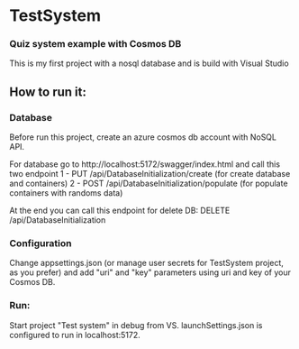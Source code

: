# TestSystem


### Quiz system example with Cosmos DB
This is my first project with a nosql database and is build with Visual Studio

## How to run it:

### Database
Before run this project, create an azure cosmos db account with NoSQL API.

For database go to http://localhost:5172/swagger/index.html and call this two endpoint
1 - PUT /api/DatabaseInitialization/create (for create database and containers)
2 - POST /api/DatabaseInitialization/populate (for populate containers with randoms data)

At the end you can call this endpoint for delete DB:
DELETE /api/DatabaseInitialization

### Configuration
Change appsettings.json (or manage user secrets for TestSystem project, as you prefer) and add "uri" and "key" parameters using uri and key of your Cosmos DB.

### Run:
Start project "Test system" in debug from VS. launchSettings.json is configured to run in localhost:5172.